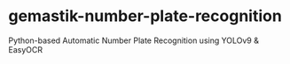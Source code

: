 # gemastik-number-plate-recognition
Python-based Automatic Number Plate Recognition using YOLOv9 &amp; EasyOCR
